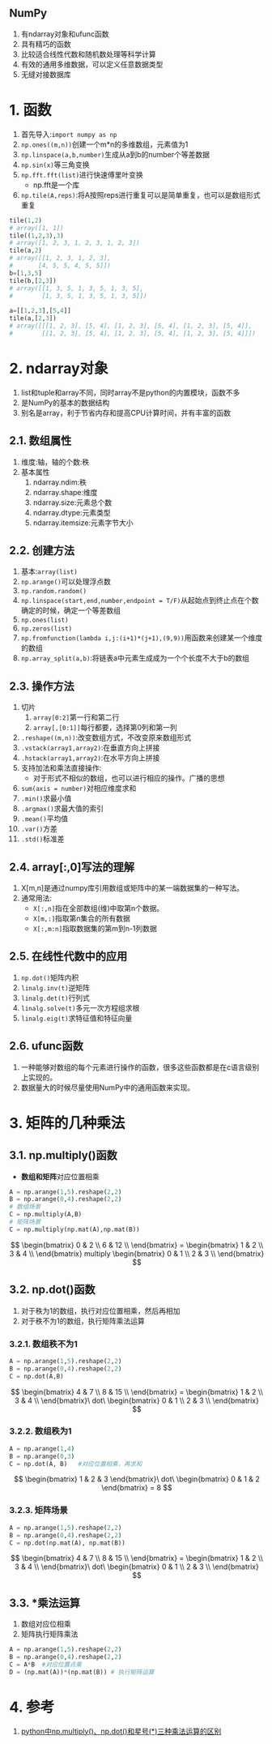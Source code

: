 NumPy
---
1. 有ndarray对象和ufunc函数
2. 具有精巧的函数
3. 比较适合线性代数和随机数处理等科学计算
4. 有效的通用多维数据，可以定义任意数据类型
5. 无缝对接数据库



# 1. 函数
1. 首先导入:`import numpy as np`
2. `np.ones((m,n))`创建一个m*n的多维数组，元素值为1
3. `np.linspace(a,b,number)`生成从a到b的number个等差数据
4. `np.sin(x)`等三角变换
5. `np.fft.fft(list)`进行快速傅里叶变换
    + np.fft是一个库
6. `np.tile(A,reps)`:将A按照reps进行重复可以是简单重复，也可以是数组形式重复
```py
tile(1,2)
# array([1, 1])
tile((1,2,3),3)
# array([1, 2, 3, 1, 2, 3, 1, 2, 3])
tile(a,2)
# array([[1, 2, 3, 1, 2, 3],
#       [4, 5, 5, 4, 5, 5]])
b=[1,3,5]
tile(b,[2,3])
# array([[1, 3, 5, 1, 3, 5, 1, 3, 5],
#        [1, 3, 5, 1, 3, 5, 1, 3, 5]])
 
a=[[1,2,3],[5,4]]
tile(a,[2,3])
# array([[[1, 2, 3], [5, 4], [1, 2, 3], [5, 4], [1, 2, 3], [5, 4]],
#        [[1, 2, 3], [5, 4], [1, 2, 3], [5, 4], [1, 2, 3], [5, 4]]])
```

# 2. ndarray对象
1. list和tuple和array不同，同时array不是python的内置模块，函数不多
2. 是NumPy的基本的数据结构
3. 别名是array，利于节省内存和提高CPU计算时间，并有丰富的函数

## 2.1. 数组属性
1. 维度:轴，轴的个数:秩
2. 基本属性
    1. ndarray.ndim:秩
    2. ndarray.shape:维度
    3. ndarray.size:元素总个数
    4. ndarray.dtype:元素类型
    5. ndarray.itemsize:元素字节大小

## 2.2. 创建方法
1. 基本:`array(list)`
2. `np.arange()`可以处理浮点数
3. `np.random.random()`
4. `np.linspace(start,end,number,endpoint = T/F)`从起始点到终止点在个数确定的时候，确定一个等差数组
5. `np.ones(list)`
6. `np.zeros(list)`
7. `np.fromfunction(lambda i,j:(i+1)*(j+1),(9,9))`用函数来创建某一个维度的数组
8. `np.array_split(a,b)`:将链表a中元素生成成为一个个长度不大于b的数组

## 2.3. 操作方法
1. 切片
    1. `array[0:2]`第一行和第二行
    2. `array[,[0:1]]`每行都要，选择第0列和第一列
2. `.reshape((m,n))`:改变数组方式，不改变原来数组形式
3. `.vstack(array1,array2)`:在垂直方向上拼接
4. `.hstack(array1,array2)`:在水平方向上拼接
5. 支持加法和乘法直接操作:
    + 对于形式不相似的数组，也可以进行相应的操作。广播的思想
6. `sum(axis = number)`对相应维度求和
7. `.min()`求最小值
8. `.argmax()`求最大值的索引
9. `.mean()`平均值
10. `.var()`方差
11. `.std()`标准差

## 2.4. array[:,0]写法的理解
1. X[m,n]是通过numpy库引用数组或矩阵中的某一端数据集的一种写法。
2. 通常用法:
    + `X[:,n]`指在全部数组(维)中取第n个数据。
    + `X[m,:]`指取第n集合的所有数据
    + `X[:,m:n]`指取数据集的第m到n-1列数据

## 2.5. 在线性代数中的应用
1. `np.dot()`矩阵内积
2. `linalg.inv(t)`逆矩阵
3. `linalg.det(t)`行列式
4. `linalg.solve(t)`多元一次方程组求根
5. `linalg.eig(t)`求特征值和特征向量

## 2.6. ufunc函数
1. 一种能够对数组的每个元素进行操作的函数，很多这些函数都是在c语言级别上实现的。
2. 数据量大的时候尽量使用NumPy中的通用函数来实现。

# 3. 矩阵的几种乘法

## 3.1. np.multiply()函数
- **数组和矩阵**对应位置相乘
```py
A = np.arange(1,5).reshape(2,2)
B = np.arange(0,4).reshape(2,2)
# 数组场景
C = np.multiply(A,B)
# 矩阵场景
C = np.multiply(np.mat(A),np.mat(B))
```

$$
\begin{bmatrix} 0 & 2 \\ 6 & 12 \\ \end{bmatrix} = \begin{bmatrix} 1 & 2 \\ 3 & 4 \\ \end{bmatrix} multiply \begin{bmatrix} 0 & 1 \\ 2 & 3 \\ \end{bmatrix} 
$$

## 3.2. np.dot()函数
1. 对于秩为1的数组，执行对应位置相乘，然后再相加
2. 对于秩不为1的数组，执行矩阵乘法运算

### 3.2.1. 数组秩不为1
```py
A = np.arange(1,5).reshape(2,2)
B = np.arange(0,4).reshape(2,2)
C = np.dot(A,B)
```

$$
\begin{bmatrix} 4 & 7 \\ 8 & 15 \\ \end{bmatrix} = \begin{bmatrix} 1 & 2 \\ 3 & 4 \\ \end{bmatrix}\ dot\  \begin{bmatrix} 0 & 1 \\ 2 & 3 \\ \end{bmatrix} 
$$

### 3.2.2. 数组秩为1
```py
A = np.arange(1,4)
B = np.arange(0,3)
C = np.dot(A, B)   #对应位置相乘，再求和
```

$$
\begin{bmatrix} 1 & 2 & 3 \end{bmatrix}\ dot\ \begin{bmatrix} 0 & 1 & 2 \end{bmatrix} = 8
$$

### 3.2.3. 矩阵场景
```py
A = np.arange(1,5).reshape(2,2)
B = np.arange(0,4).reshape(2,2)
C = np.dot(np.mat(A), np.mat(B))
```

$$
\begin{bmatrix} 4 & 7 \\ 8 & 15 \\ \end{bmatrix} = \begin{bmatrix} 1 & 2 \\ 3 & 4 \\ \end{bmatrix}\ dot\  \begin{bmatrix} 0 & 1 \\ 2 & 3 \\ \end{bmatrix} 
$$


## 3.3. *乘法运算
1. 数组对应位相乘
2. 矩阵执行矩阵乘法

```py
A = np.arange(1,5).reshape(2,2)
B = np.arange(0,4).reshape(2,2)
C = A*B  #对应位置点乘
D = (np.mat(A))*(np.mat(B)) # 执行矩阵运算
```

# 4. 参考
1. <a href = "https://blog.csdn.net/zenghaitao0128/article/details/78715140">python中np.multiply()、np.dot()和星号(*)三种乘法运算的区别</a>